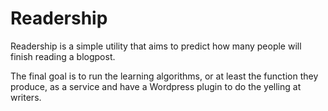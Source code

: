 
# Readership

Readership is a simple utility that aims to predict how many people
will finish reading a blogpost.

The final goal is to run the learning algorithms, or at least the
function they produce, as a service and have a Wordpress plugin to do
the yelling at writers.
